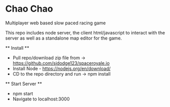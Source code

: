 # Chao Chao

Multiplayer web based slow paced racing game

This repo includes node server, the client html/javascript to interact with the server as well as a standalone map editor for the game.

** Install **
- Pull repo/download zip file from -> https://github.com/sjdodge123/spaceroyale.io
- Install Node - https://nodejs.org/en/download/
- CD to the repo directory and run -> npm install

** Start Server **
- npm start
- Navigate to localhost:3000
